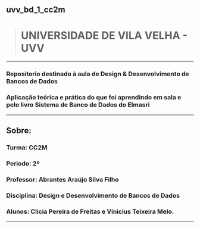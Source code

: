 ## uvv_bd_1_cc2m
># UNIVERSIDADE DE VILA VELHA - UVV
---
### Repositorio destinado à aula de Design & Desenvolvimento de Bancos de Dados 
### Aplicação teórica e prática do que foi aprendindo em sala e pelo livro Sistema de Banco de Dados do Elmasri

---
## Sobre:
### Turma: CC2M
### Periodo: 2º
### Professor: Abrantes Araújo Silva Filho
### Disciplina: Design e Desenvolvimento de Bancos de Dados
### Alunos: Clícia Pereira de Freitas e Vinicius Teixeira Melo.
---
